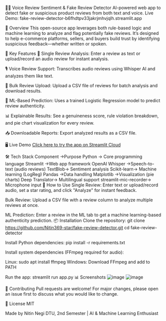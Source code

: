 🕵️‍♂️ Voice Review Sentiment & Fake Review Detector
AI-powered web app to detect fake or suspicious product reviews from both text and voice.
Live Demo: fake-review-detector-b6fhdtpv33jakrjmhvjqlh.streamlit.app

📌 Overview
This open-source app leverages both rule-based logic and machine learning to analyze and flag potentially fake reviews.
It’s designed to help e-commerce platforms, sellers, and buyers build trust by identifying suspicious feedback—whether written or spoken.

🚀 Key Features
📝 Single Review Analysis:
Enter a review as text or upload/record an audio review for instant analysis.

🎙️ Voice Review Support:
Transcribes audio reviews using Whisper AI and analyzes them like text.

📂 Bulk Review Upload:
Upload a CSV file of reviews for batch analysis and download results.

🤖 ML-Based Prediction:
Uses a trained Logistic Regression model to predict review authenticity.

📊 Explainable Results:
See a genuineness score, rule violation breakdown, and pie chart visualization for every review.

📥 Downloadable Reports:
Export analyzed results as a CSV file.

🖥️ Live Demo
[Click here to try the app on Streamlit Cloud](https://fake-review-detector-b6fhdtpv33jakrjmhvjqlh.streamlit.app/)


🛠️ Tech Stack
Component	 ->Purpose
Python ->	Core programming language
Streamlit	->Web app framework
OpenAI Whisper	->Speech-to-text (audio reviews)
TextBlob->	Sentiment analysis
Scikit-learn->	Machine learning (LogReg)
Pandas	->Data handling
Matplotlib	->Visualization (pie charts)
Deep Translator->	Multilingual support
streamlit-mic-recorder->	Microphone input
📝 How to Use
Single Review:
Enter text or upload/record audio, set a star rating, and click "Analyze" for instant feedback.

Bulk Review:
Upload a CSV file with a review column to analyze multiple reviews at once.

ML Prediction:
Enter a review in the ML tab to get a machine learning-based authenticity prediction.
📦 Installation
Clone the repository:
git clone https://github.com/Nitin369-star/fake-review-detector.git
cd fake-review-detector

Install Python dependencies:
pip install -r requirements.txt

Install system dependencies (FFmpeg required for audio):

Linux: sudo apt install ffmpeg
Windows: Download FFmpeg and add to PATH

Run the app:
streamlit run app.py
📊 Screenshots
![image](https://github.com/user-attachments/assets/882b917e-71d1-40f3-b533-9690fb801295)
![image](https://github.com/user-attachments/assets/f2caee4c-4be1-4764-a0a7-2882d4a805e0)



🤝 Contributing
Pull requests are welcome! For major changes, please open an issue first to discuss what you would like to change.

📄 License
MIT

Made  by Nitin Negi
DTU, 2nd Semester | AI & Machine Learning Enthusiast




